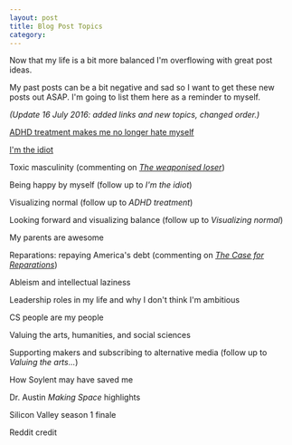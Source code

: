 ```yaml
---
layout: post
title: Blog Post Topics
category:
---
```


Now that my life is a bit more balanced I'm overflowing with great post ideas.

My past posts can be a bit negative and sad so I want to get these new posts out ASAP. I'm going to list them here as a reminder to myself.

*(Update 16 July 2016: added links and new topics, changed order.)*

<i class="fa fa-check-square-o"></i> [ADHD treatment makes me no longer hate myself](/mental_health/2016/06/24/adhd-treatment/)

<i class="fa fa-check-square-o"></i> [I'm the idiot](/dating/2016/07/03/im-the-idiot/)

<i class="fa fa-square-o"></i> Toxic masculinity (commenting on [*The weaponised loser*](https://aeon.co/essays/humiliation-and-rage-how-toxic-masculinity-fuels-mass-shootings))

<i class="fa fa-square-o"></i> Being happy by myself (follow up to *I'm the idiot*)

<i class="fa fa-square-o"></i> Visualizing normal (follow up to *ADHD treatment*)

<i class="fa fa-square-o"></i> Looking forward and visualizing balance (follow up to *Visualizing normal*)

<i class="fa fa-square-o"></i> My parents are awesome

<i class="fa fa-square-o"></i> Reparations: repaying America's debt (commenting on [*The Case for Reparations*](http://www.theatlantic.com/magazine/archive/2014/06/the-case-for-reparations/361631/))

<i class="fa fa-square-o"></i> Ableism and intellectual laziness

<i class="fa fa-square-o"></i> Leadership roles in my life and why I don't think I'm ambitious

<i class="fa fa-square-o"></i> CS people are my people

<i class="fa fa-square-o"></i> Valuing the arts, humanities, and social sciences

<i class="fa fa-square-o"></i> Supporting makers and subscribing to alternative media (follow up to *Valuing the arts...*)

<i class="fa fa-square-o"></i> How Soylent may have saved me

<i class="fa fa-square-o"></i> Dr. Austin *Making Space* highlights

<i class="fa fa-square-o"></i> Silicon Valley season 1 finale

<i class="fa fa-square-o"></i> Reddit credit